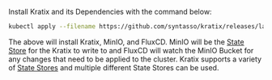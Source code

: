 Install Kratix and its Dependencies with the command below:

```bash
kubectl apply --filename https://github.com/syntasso/kratix/releases/latest/download/install-all-in-one.yaml
```

The above will install Kratix, MinIO, and FluxCD. MinIO will be the [State Store](/docs/main/reference/statestore/intro)
for the Kratix to write to and FluxCD will watch the MinIO Bucket for any changes that need to be applied to
the cluster. Kratix supports a variety of [State Stores](/docs/main/reference/statestore/intro)
and multiple different State Stores can be used.
